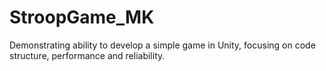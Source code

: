 # StroopGame_MK
Demonstrating ability to develop a simple game in Unity, focusing on code structure, performance and reliability.

